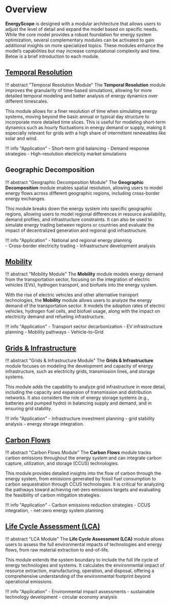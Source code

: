 
# Overview

**EnergyScope** is designed with a modular architecture that allows users to adjust the level of detail and expand the model based on specific needs. While the core model provides a robust foundation for energy system optimization, several complementary modules can be activated to gain additional insights on more specialized topics. These modules enhance the model’s capabilities but may increase computational complexity and time. Below is a brief introduction to each module.


## [Temporal Resolution](module_td.md)

!!! abstract "Temporal Resolution Module"
    The **Temporal Resolution** module improves the granularity of time-based simulations, allowing for more detailed temporal modeling and better analysis of energy dynamics over different timescales.

This module allows for a finer resolution of time when simulating energy systems, moving beyond the basic annual or typical day structure to incorporate more detailed time slices. This is useful for modeling short-term dynamics such as hourly fluctuations in energy demand or supply, making it especially relevant for grids with a high share of intermittent renewables like solar and wind.

!!! info "Application"
    - Short-term grid balancing
    - Demand response strategies
    - High-resolution electricity market simulations


## Geographic Decomposition

!!! abstract "Geographic Decomposition Module"
    The **Geographic Decomposition** module enables spatial resolution, allowing users to model energy flows across different geographic regions, including cross-border energy exchanges.

This module breaks down the energy system into specific geographic regions, allowing users to model regional differences in resource availability, demand profiles, and infrastructure constraints. It can also be used to simulate energy trading between regions or countries and evaluate the impact of decentralized generation and regional grid infrastructure.

!!! info "Application"
    - National and regional energy planning  
    - Cross-border electricity trading
    - Infrastructure development analysis


## [Mobility](module_mob.md)

!!! abstract "Mobility Module"
    The **Mobility** module models energy demand from the transportation sector, focusing on the integration of electric vehicles (EVs), hydrogen transport, and biofuels into the energy system.

With the rise of electric vehicles and other alternative transport technologies, the **Mobility** module allows users to analyze the energy demand of the transportation sector. It models the adoption rates of electric vehicles, hydrogen fuel cells, and biofuel usage, along with the impact on electricity demand and refueling infrastructure.

!!! info "Application"
    - Transport sector decarbonization
    - EV infrastructure planning
    - Mobility pathways
    - Vehicle-to-Grid


## [Grids & Infrastructure](module_infra.md)

!!! abstract "Grids & Infrastructure Module"
    The **Grids & Infrastructure** module focuses on modeling the development and capacity of energy infrastructure, such as electricity grids, transmission lines, and storage systems.

This module adds the capability to analyze grid infrastructure in more detail, including the capacity and expansion of transmission and distribution networks. It also considers the role of energy storage systems (e.g., batteries and pumped hydro) in balancing supply and demand, and in ensuring grid stability.

!!! info "Application"
    - Infrastructure investment planning
    - grid stability analysis
    - energy storage integration.


## [Carbon Flows](module_co2.md)

!!! abstract "Carbon Flows Module"
    The **Carbon Flows** module tracks carbon emissions throughout the energy system and can integrate carbon capture, utilization, and storage (CCUS) technologies.

This module provides detailed insights into the flow of carbon through the energy system, from emissions generated by fossil fuel consumption to carbon sequestration through CCUS technologies. It is critical for analyzing the pathways toward achieving net-zero emissions targets and evaluating the feasibility of carbon mitigation strategies.

!!! info "Application"
    - Carbon emissions reduction strategies
    - CCUS integration,
    - net-zero energy system planning


## [Life Cycle Assessment (LCA)](module_lca.md)

!!! abstract "LCA Module"
    The **Life Cycle Assessment (LCA)** module allows users to assess the full environmental impacts of technologies and energy flows, from raw material extraction to end-of-life.

This module extends the system boundary to include the full life cycle of energy technologies and systems. It calculates the environmental impact of resource extraction, manufacturing, operation, and disposal, offering a comprehensive understanding of the environmental footprint beyond operational emissions.

!!! info "Application"
    - Environmental impact assessments
    - sustainable technology development
    - circular economy analysis
